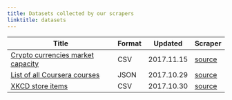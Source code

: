 ```yaml
---
title: Datasets collected by our scrapers
linktitle: datasets
---
```


| Title                                                       | Format | Updated    | Scraper |
|-------------------------------------------------------------|--------|------------|---------|
| [Crypto currencies market capacity](/data/cryptocoin_market_cap.csv) | CSV    | 2017.11.15 | [source](/docs/examples/cryptocoinmarketcap/) |
| [List of all Coursera courses](/data/coursera_courses.json) | JSON   | 2017.10.29 | [source](/docs/examples/coursera_courses/) |
| [XKCD store items](/data/xkcd_store_items.csv)              | CSV    | 2017.10.30 | [source](/docs/examples/xkcd_store/) |
